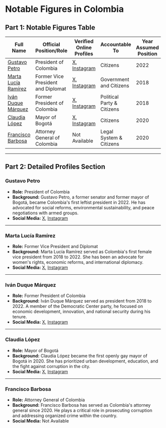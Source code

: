 # Notable Figures in Colombia

## Part 1: Notable Figures Table

| Full Name                                    | Official Position/Role                | Verified Online Profiles                                                                                                     | Accountable To             | Year Assumed Position |
|---------------------------------------------|---------------------------------------|-----------------------------------------------------------------------------------------------------------------------------|----------------------------|-----------------------|
| <a href="#gustavo-petro">Gustavo Petro</a>             | President of Colombia                 | <a href="https://x.com/gustavopetro" target="_blank">X</a>, <a href="https://instagram.com/gustavopetro" target="_blank">Instagram</a> | Citizens                   | 2022                  |
| <a href="#marta-lucía-ramírez">Marta Lucía Ramírez</a> | Former Vice President and Diplomat    | <a href="https://x.com/martaluciaramirez" target="_blank">X</a>, <a href="https://instagram.com/martaluciaramirez" target="_blank">Instagram</a> | Government and Citizens    | 2018                  |
| <a href="#iván-duque-márquez">Iván Duque Márquez</a>   | Former President of Colombia          | <a href="https://x.com/ivanduque" target="_blank">X</a>, <a href="https://instagram.com/ivanduquemarquez" target="_blank">Instagram</a> | Political Party & Citizens | 2018                  |
| <a href="#claudia-lópez">Claudia López</a>             | Mayor of Bogotá                       | <a href="https://x.com/claudialopez" target="_blank">X</a>, <a href="https://instagram.com/claudialopezh" target="_blank">Instagram</a> | Citizens                   | 2020                  |
| <a href="#francisco-barbosa">Francisco Barbosa</a>     | Attorney General of Colombia          | Not Available                                                                                                              | Legal System & Citizens    | 2020                  |

---

## Part 2: Detailed Profiles Section

### Gustavo Petro
- **Role:** President of Colombia  
- **Background:** Gustavo Petro, a former senator and former mayor of Bogotá, became Colombia's first leftist president in 2022. He has advocated for social reforms, environmental sustainability, and peace negotiations with armed groups.  
- **Social Media:** <a href="https://x.com/gustavopetro" target="_blank">X</a>, <a href="https://instagram.com/gustavopetro" target="_blank">Instagram</a>

---

### Marta Lucía Ramírez
- **Role:** Former Vice President and Diplomat  
- **Background:** Marta Lucía Ramírez served as Colombia's first female vice president from 2018 to 2022. She has been an advocate for women's rights, economic reforms, and international diplomacy.  
- **Social Media:** <a href="https://x.com/martaluciaramirez" target="_blank">X</a>, <a href="https://instagram.com/martaluciaramirez" target="_blank">Instagram</a>

---

### Iván Duque Márquez
- **Role:** Former President of Colombia  
- **Background:** Iván Duque Márquez served as president from 2018 to 2022. A member of the Democratic Center party, he focused on economic development, innovation, and national security during his tenure.  
- **Social Media:** <a href="https://x.com/ivanduque" target="_blank">X</a>, <a href="https://instagram.com/ivanduquemarquez" target="_blank">Instagram</a>

---

### Claudia López
- **Role:** Mayor of Bogotá  
- **Background:** Claudia López became the first openly gay mayor of Bogotá in 2020. She has prioritized urban development, education, and the fight against corruption in the city.  
- **Social Media:** <a href="https://x.com/claudialopez" target="_blank">X</a>, <a href="https://instagram.com/claudialopezh" target="_blank">Instagram</a>

---

### Francisco Barbosa
- **Role:** Attorney General of Colombia  
- **Background:** Francisco Barbosa has served as Colombia's attorney general since 2020. He plays a critical role in prosecuting corruption and addressing organized crime within the country.  
- **Social Media:** Not Available  
